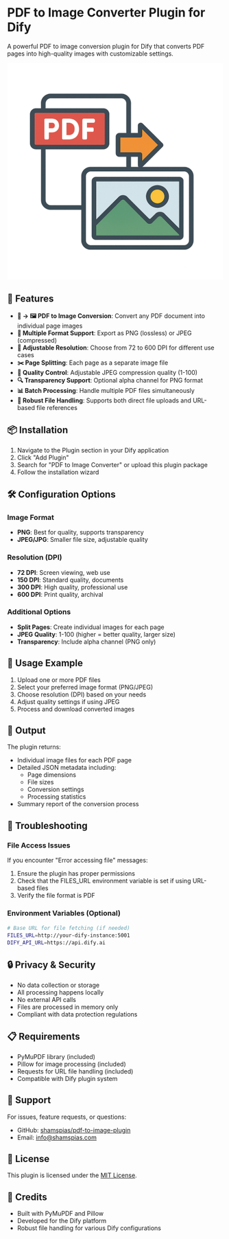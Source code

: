 # PDF to Image Converter Plugin for Dify

A powerful PDF to image conversion plugin for Dify that converts PDF pages into high-quality images with customizable settings.

![Plugin Icon](./_assets/pdf2image.png)

## 🚀 Features

- **📄 → 🖼️ PDF to Image Conversion**: Convert any PDF document into individual page images
- **🎨 Multiple Format Support**: Export as PNG (lossless) or JPEG (compressed)
- **📐 Adjustable Resolution**: Choose from 72 to 600 DPI for different use cases
- **✂️ Page Splitting**: Each page as a separate image file
- **🎯 Quality Control**: Adjustable JPEG compression quality (1-100)
- **🔍 Transparency Support**: Optional alpha channel for PNG format
- **📊 Batch Processing**: Handle multiple PDF files simultaneously
- **🔧 Robust File Handling**: Supports both direct file uploads and URL-based file references

## 📦 Installation

1. Navigate to the Plugin section in your Dify application
2. Click "Add Plugin"
3. Search for "PDF to Image Converter" or upload this plugin package
4. Follow the installation wizard

## 🛠️ Configuration Options

### Image Format
- **PNG**: Best for quality, supports transparency
- **JPEG/JPG**: Smaller file size, adjustable quality

### Resolution (DPI)
- **72 DPI**: Screen viewing, web use
- **150 DPI**: Standard quality, documents
- **300 DPI**: High quality, professional use
- **600 DPI**: Print quality, archival

### Additional Options
- **Split Pages**: Create individual images for each page
- **JPEG Quality**: 1-100 (higher = better quality, larger size)
- **Transparency**: Include alpha channel (PNG only)

## 📝 Usage Example

1. Upload one or more PDF files
2. Select your preferred image format (PNG/JPEG)
3. Choose resolution (DPI) based on your needs
4. Adjust quality settings if using JPEG
5. Process and download converted images

## 🔄 Output

The plugin returns:
- Individual image files for each PDF page
- Detailed JSON metadata including:
  - Page dimensions
  - File sizes
  - Conversion settings
  - Processing statistics
- Summary report of the conversion process

## 🔧 Troubleshooting

### File Access Issues
If you encounter "Error accessing file" messages:
1. Ensure the plugin has proper permissions
2. Check that the FILES_URL environment variable is set if using URL-based files
3. Verify the file format is PDF

### Environment Variables (Optional)
```bash
# Base URL for file fetching (if needed)
FILES_URL=http://your-dify-instance:5001
DIFY_API_URL=https://api.dify.ai
```

## 🔒 Privacy & Security

- No data collection or storage
- All processing happens locally
- No external API calls
- Files are processed in memory only
- Compliant with data protection regulations

## 📋 Requirements

- PyMuPDF library (included)
- Pillow for image processing (included)
- Requests for URL file handling (included)
- Compatible with Dify plugin system

## 🤝 Support

For issues, feature requests, or questions:
- GitHub: [shamspias/pdf-to-image-plugin](https://github.com/shamspias/pdf-to-image-plugin)
- Email: info@shamspias.com

## 📄 License

This plugin is licensed under the [MIT License](LICENSE).

## 🙏 Credits

- Built with PyMuPDF and Pillow
- Developed for the Dify platform
- Robust file handling for various Dify configurations